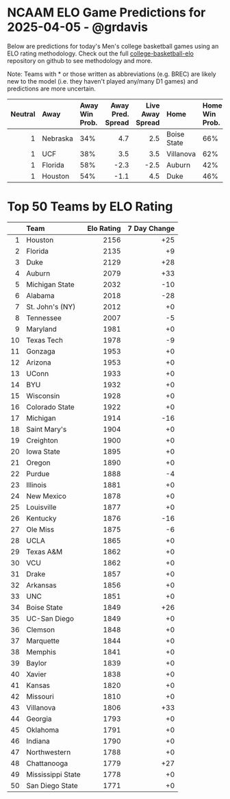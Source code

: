 # NCAAM ELO Game Predictions for 2025-04-05 - @grdavis
Below are predictions for today's Men's college basketball games using an ELO rating methodology. Check out the full [college-basketball-elo](https://github.com/grdavis/college-basketball-elo) repository on github to see methodology and more.

Note: Teams with * or those written as abbreviations (e.g. BREC) are likely new to the model (i.e. they haven't played any/many D1 games) and predictions are more uncertain.

|   Neutral | Away     | Away Win Prob.   |   Away Pred. Spread |   Live Away Spread | Home        | Home Win Prob.   |   Home Pred. Spread |
|----------:|:---------|:-----------------|--------------------:|-------------------:|:------------|:-----------------|--------------------:|
|         1 | Nebraska | 34%              |                 4.7 |                2.5 | Boise State | 66%              |                -4.7 |
|         1 | UCF      | 38%              |                 3.5 |                3.5 | Villanova   | 62%              |                -3.5 |
|         1 | Florida  | 58%              |                -2.3 |               -2.5 | Auburn      | 42%              |                 2.3 |
|         1 | Houston  | 54%              |                -1.1 |                4.5 | Duke        | 46%              |                 1.1 |

# Top 50 Teams by ELO Rating
|    | Team              |   Elo Rating |   7 Day Change |
|---:|:------------------|-------------:|---------------:|
|  1 | Houston           |         2156 |            +25 |
|  2 | Florida           |         2135 |             +9 |
|  3 | Duke              |         2129 |            +28 |
|  4 | Auburn            |         2079 |            +33 |
|  5 | Michigan State    |         2032 |            -10 |
|  6 | Alabama           |         2018 |            -28 |
|  7 | St. John's (NY)   |         2012 |             +0 |
|  8 | Tennessee         |         2007 |             -5 |
|  9 | Maryland          |         1981 |             +0 |
| 10 | Texas Tech        |         1978 |             -9 |
| 11 | Gonzaga           |         1953 |             +0 |
| 12 | Arizona           |         1953 |             +0 |
| 13 | UConn             |         1933 |             +0 |
| 14 | BYU               |         1932 |             +0 |
| 15 | Wisconsin         |         1928 |             +0 |
| 16 | Colorado State    |         1922 |             +0 |
| 17 | Michigan          |         1914 |            -16 |
| 18 | Saint Mary's      |         1904 |             +0 |
| 19 | Creighton         |         1900 |             +0 |
| 20 | Iowa State        |         1895 |             +0 |
| 21 | Oregon            |         1890 |             +0 |
| 22 | Purdue            |         1888 |             -4 |
| 23 | Illinois          |         1881 |             +0 |
| 24 | New Mexico        |         1878 |             +0 |
| 25 | Louisville        |         1877 |             +0 |
| 26 | Kentucky          |         1876 |            -16 |
| 27 | Ole Miss          |         1875 |             -6 |
| 28 | UCLA              |         1865 |             +0 |
| 29 | Texas A&M         |         1862 |             +0 |
| 30 | VCU               |         1862 |             +0 |
| 31 | Drake             |         1857 |             +0 |
| 32 | Arkansas          |         1856 |             +0 |
| 33 | UNC               |         1851 |             +0 |
| 34 | Boise State       |         1849 |            +26 |
| 35 | UC-San Diego      |         1849 |             +0 |
| 36 | Clemson           |         1848 |             +0 |
| 37 | Marquette         |         1844 |             +0 |
| 38 | Memphis           |         1841 |             +0 |
| 39 | Baylor            |         1839 |             +0 |
| 40 | Xavier            |         1838 |             +0 |
| 41 | Kansas            |         1820 |             +0 |
| 42 | Missouri          |         1810 |             +0 |
| 43 | Villanova         |         1806 |            +33 |
| 44 | Georgia           |         1793 |             +0 |
| 45 | Oklahoma          |         1791 |             +0 |
| 46 | Indiana           |         1790 |             +0 |
| 47 | Northwestern      |         1788 |             +0 |
| 48 | Chattanooga       |         1779 |            +27 |
| 49 | Mississippi State |         1778 |             +0 |
| 50 | San Diego State   |         1771 |             +0 |